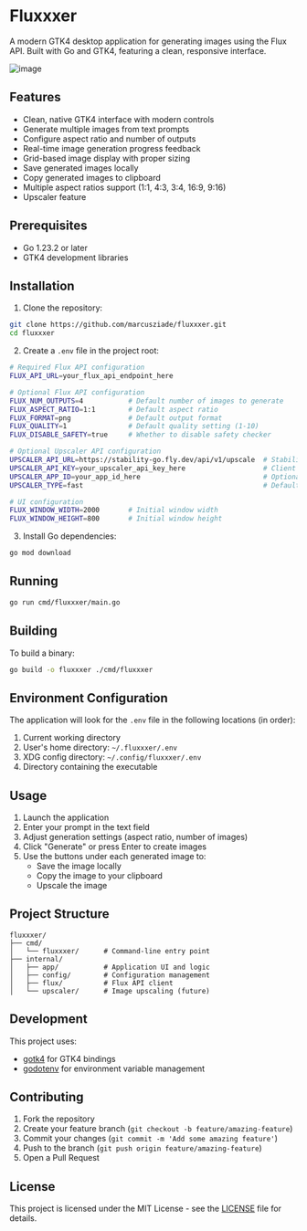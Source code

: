 # Fluxxxer

A modern GTK4 desktop application for generating images using the Flux API. Built with Go and GTK4, featuring a clean, responsive interface.

![image](https://github.com/user-attachments/assets/2f34cc96-cb49-43ab-9490-11e11f2b7cca)

## Features

- Clean, native GTK4 interface with modern controls
- Generate multiple images from text prompts
- Configure aspect ratio and number of outputs
- Real-time image generation progress feedback
- Grid-based image display with proper sizing
- Save generated images locally
- Copy generated images to clipboard
- Multiple aspect ratios support (1:1, 4:3, 3:4, 16:9, 9:16)
- Upscaler feature

## Prerequisites

- Go 1.23.2 or later
- GTK4 development libraries

## Installation

1. Clone the repository:
```bash
git clone https://github.com/marcusziade/fluxxxer.git
cd fluxxxer
```

2. Create a `.env` file in the project root:
```bash
# Required Flux API configuration
FLUX_API_URL=your_flux_api_endpoint_here

# Optional Flux API configuration
FLUX_NUM_OUTPUTS=4           # Default number of images to generate
FLUX_ASPECT_RATIO=1:1        # Default aspect ratio
FLUX_FORMAT=png              # Default output format
FLUX_QUALITY=1               # Default quality setting (1-10)
FLUX_DISABLE_SAFETY=true     # Whether to disable safety checker

# Optional Upscaler API configuration
UPSCALER_API_URL=https://stability-go.fly.dev/api/v1/upscale  # Stability AI upscaler API URL
UPSCALER_API_KEY=your_upscaler_api_key_here                   # Client API key for the upscaler
UPSCALER_APP_ID=your_app_id_here                              # Optional App ID for authentication
UPSCALER_TYPE=fast                                            # Default upscaling type (fast, conservative, creative)

# UI configuration
FLUX_WINDOW_WIDTH=2000       # Initial window width
FLUX_WINDOW_HEIGHT=800       # Initial window height
```

3. Install Go dependencies:
```bash
go mod download
```

## Running

```bash
go run cmd/fluxxxer/main.go
```

## Building

To build a binary:
```bash
go build -o fluxxxer ./cmd/fluxxxer
```

## Environment Configuration

The application will look for the `.env` file in the following locations (in order):

1. Current working directory
2. User's home directory: `~/.fluxxxer/.env`
3. XDG config directory: `~/.config/fluxxxer/.env`
4. Directory containing the executable

## Usage

1. Launch the application
2. Enter your prompt in the text field
3. Adjust generation settings (aspect ratio, number of images)
4. Click "Generate" or press Enter to create images
5. Use the buttons under each generated image to:
   - Save the image locally
   - Copy the image to your clipboard
   - Upscale the image

## Project Structure

```
fluxxxer/
├── cmd/
│   └── fluxxxer/      # Command-line entry point
├── internal/
│   ├── app/           # Application UI and logic
│   ├── config/        # Configuration management
│   ├── flux/          # Flux API client
│   └── upscaler/      # Image upscaling (future)
```

## Development

This project uses:
- [gotk4](https://github.com/diamondburned/gotk4) for GTK4 bindings
- [godotenv](https://github.com/joho/godotenv) for environment variable management

## Contributing

1. Fork the repository
2. Create your feature branch (`git checkout -b feature/amazing-feature`)
3. Commit your changes (`git commit -m 'Add some amazing feature'`)
4. Push to the branch (`git push origin feature/amazing-feature`)
5. Open a Pull Request

## License

This project is licensed under the MIT License - see the [LICENSE](LICENSE) file for details.
